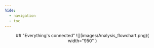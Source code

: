```yaml
---
hide:
  - navigation
  - toc
---
```


<center>
## "Everything's connected"
![](images/Analysis_flowchart.png){ width="950" }

</center>

